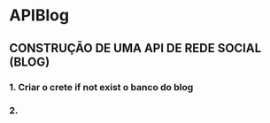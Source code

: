 # APIBlog

## CONSTRUÇÃO DE UMA API DE REDE SOCIAL (BLOG)

### 1. Criar o crete if not exist o banco do blog
### 2.
